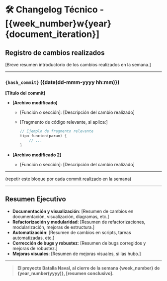 <!--
INSTRUCCIONES:
- Reemplaza todos los campos entre llaves {así} por los valores reales.
- Repite el bloque de commit por cada commit relevante de la semana.
- Si un commit solo afecta código fuente, indícalo explícitamente.
- Elimina los comentarios y ejemplos antes de entregar el documento final.
-->

# 🛠️ **Changelog Técnico - [{week_number}w{year}{document_iteration}]**

## Registro de cambios realizados

[Breve resumen introductorio de los cambios realizados en la semana.]

---

### `{hash_commit}` ({date(dd-mmm-yyyy hh:mm)})  

**[Título del commit]**

- **[Archivo modificado]**
  - [Función o sección]: [Descripción del cambio realizado]
  - [Fragmento de código relevante, si aplica:]

    ```c
    // Ejemplo de fragmento relevante
    tipo funcion(param) {
        // ...
    }
    ```

- **[Archivo modificado 2]**
  - [Función o sección]: [Descripción del cambio realizado]

---

(repetir este bloque por cada commit realizado en la semana)

---

## Resumen Ejecutivo

- **Documentación y visualización**: [Resumen de cambios en documentación, visualización, diagramas, etc.]
- **Refactorización y modularidad**: [Resumen de refactorizaciones, modularización, mejoras de estructura.]
- **Automatización**: [Resumen de cambios en scripts, tareas automatizadas, etc.]
- **Corrección de bugs y robustez**: [Resumen de bugs corregidos y mejoras de robustez.]
- **Mejoras visuales**: [Resumen de mejoras visuales, si las hubo.]

---

> **El proyecto Batalla Naval, al cierre de la semana {week_number} de {year_number(yyyy)}, [resumen conclusivo].**
